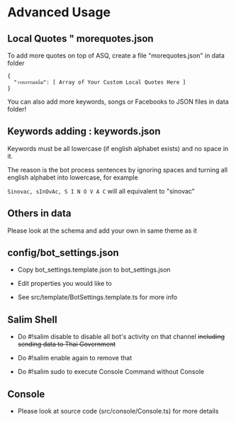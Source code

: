 # Advanced Usage

## Local Quotes " morequotes.json

To add more quotes on top of ASQ, create a file "morequotes.json" in data folder

```
{
  "วาทกรรมสลิ่ม": [ Array of Your Custom Local Quotes Here ]
}
```

You can also add more keywords, songs or Facebooks to JSON files in data folder!

## Keywords adding : keywords.json

Keywords must be all lowercase (if english alphabet exists) and no space in it.

The reason is the bot process sentences by ignoring spaces and turning all english alphabet into lowercase, for example

`Sinovac, sInOvAc, S I N O V A C` will all equivalent to "sinovac"

## Others in data

Please look at the schema and add your own in same theme as it

## config/bot_settings.json

- Copy bot_settings.template.json to bot_settings.json

- Edit properties you would like to

- See src/template/BotSettings.template.ts for more info

## Salim Shell

- Do #!salim disable to disable all bot's activity on that channel ~~including sending data to Thai Government~~

- Do #!salim enable again to remove that

- Do #!salim sudo to execute Console Command without Console

## Console

- Please look at source code (src/console/Console.ts) for more details
